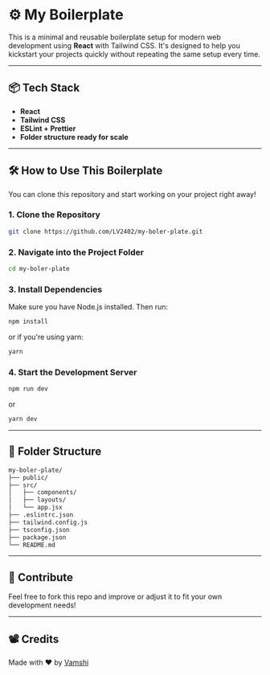 # ⚙️ My Boilerplate

This is a minimal and reusable boilerplate setup for modern web development using **React** with Tailwind CSS. It's designed to help you kickstart your projects quickly without repeating the same setup every time.

---

## 📦 Tech Stack

- **React**
- **Tailwind CSS**
- **ESLint + Prettier**
- **Folder structure ready for scale**

---

## 🛠️ How to Use This Boilerplate

You can clone this repository and start working on your project right away!

### 1. Clone the Repository

```bash
git clone https://github.com/LV2402/my-boler-plate.git
```

### 2. Navigate into the Project Folder

```bash
cd my-boler-plate
```

### 3. Install Dependencies

Make sure you have Node.js installed. Then run:

```bash
npm install
```

or if you're using yarn:

```bash
yarn
```

### 4. Start the Development Server

```bash
npm run dev
```

or

```bash
yarn dev
```

---

## 📁 Folder Structure

```bash
my-boler-plate/
├── public/
├── src/
│   ├── components/
│   ├── layouts/
│   └── app.jsx
├── .eslintrc.json
├── tailwind.config.js
├── tsconfig.json
├── package.json
└── README.md
```

---

## 🌟 Contribute

Feel free to fork this repo and improve or adjust it to fit your own development needs!

---

## 📽️ Credits

Made with ❤️ by [Vamshi](https://github.com/LV2402)